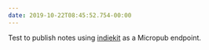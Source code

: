 ```yaml
---
date: 2019-10-22T08:45:52.754-00:00
---
```

Test to publish notes using [indiekit](https://paulrobertlloyd.github.io/indiekit/) as a Micropub endpoint.
